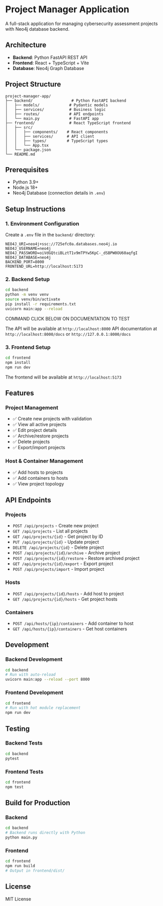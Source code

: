 # Project Manager Application

A full-stack application for managing cybersecurity assessment projects with Neo4j database backend.

## Architecture

- **Backend**: Python FastAPI REST API
- **Frontend**: React + TypeScript + Vite
- **Database**: Neo4j Graph Database

## Project Structure

```
project-manager-app/
├── backend/                 # Python FastAPI backend
│   ├── models/             # Pydantic models
│   ├── services/           # Business logic
│   ├── routes/             # API endpoints
│   └── main.py             # FastAPI app
├── frontend/               # React TypeScript frontend
│   ├── src/
│   │   ├── components/    # React components
│   │   ├── services/      # API client
│   │   ├── types/         # TypeScript types
│   │   └── App.tsx
│   └── package.json
└── README.md
```

## Prerequisites

- Python 3.9+
- Node.js 18+
- Neo4j Database (connection details in `.env`)

## Setup Instructions

### 1. Environment Configuration

Create a `.env` file in the `backend/` directory:

```env
NEO4J_URI=neo4j+ssc://725efc0a.databases.neo4j.io
NEO4J_USERNAME=neo4j
NEO4J_PASSWORD=oiVdGQtciBLztT1v9mTPYw5KpC-_dSBPW0OU60aqfgI
NEO4J_DATABASE=neo4j
BACKEND_PORT=8000
FRONTEND_URL=http://localhost:5173
```

### 2. Backend Setup

```bash
cd backend
python -m venv venv
source venv/bin/activate
pip install -r requirements.txt
uvicorn main:app --reload
```

COMMAND CLICK BELOW ON DOCUMENTATION TO TEST

The API will be available at `http://localhost:8000`
API documentation at `http://localhost:8000/docs` or `http://127.0.0.1:8000/docs`

### 3. Frontend Setup

```bash
cd frontend
npm install
npm run dev
```

The frontend will be available at `http://localhost:5173`

## Features

### Project Management
- ✅ Create new projects with validation
- ✅ View all active projects
- ✅ Edit project details
- ✅ Archive/restore projects
- ✅ Delete projects
- ✅ Export/import projects

### Host & Container Management
- ✅ Add hosts to projects
- ✅ Add containers to hosts
- ✅ View project topology

## API Endpoints

### Projects
- `POST /api/projects` - Create new project
- `GET /api/projects` - List all projects
- `GET /api/projects/{id}` - Get project by ID
- `PUT /api/projects/{id}` - Update project
- `DELETE /api/projects/{id}` - Delete project
- `POST /api/projects/{id}/archive` - Archive project
- `POST /api/projects/{id}/restore` - Restore archived project
- `GET /api/projects/{id}/export` - Export project
- `POST /api/projects/import` - Import project

### Hosts
- `POST /api/projects/{id}/hosts` - Add host to project
- `GET /api/projects/{id}/hosts` - Get project hosts

### Containers
- `POST /api/hosts/{ip}/containers` - Add container to host
- `GET /api/hosts/{ip}/containers` - Get host containers

## Development

### Backend Development
```bash
cd backend
# Run with auto-reload
uvicorn main:app --reload --port 8000
```

### Frontend Development
```bash
cd frontend
# Run with hot module replacement
npm run dev
```

## Testing

### Backend Tests
```bash
cd backend
pytest
```

### Frontend Tests
```bash
cd frontend
npm test
```

## Build for Production

### Backend
```bash
cd backend
# Backend runs directly with Python
python main.py
```

### Frontend
```bash
cd frontend
npm run build
# Output in frontend/dist/
```

## License

MIT License
